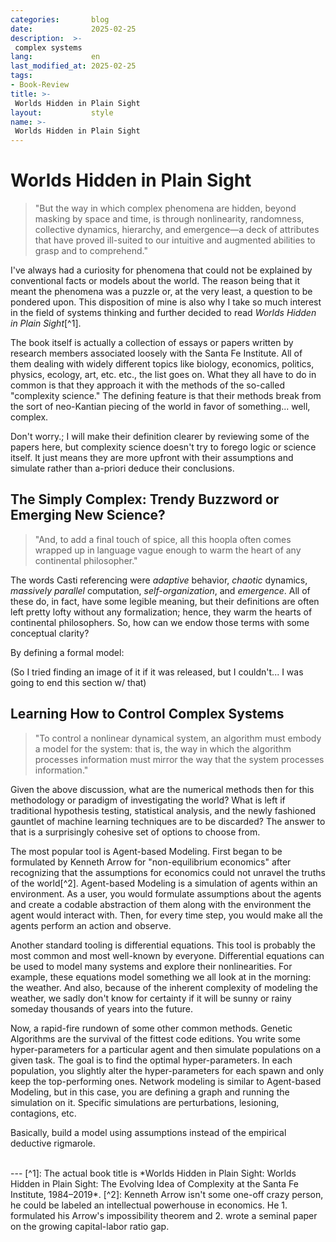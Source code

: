 ```yaml
---
categories:       blog
date:             2025-02-25
description:  >-
 complex systems
lang:             en
last_modified_at: 2025-02-25
tags:
- Book-Review
title: >-
 Worlds Hidden in Plain Sight
layout:           style
name: >-
 Worlds Hidden in Plain Sight
---
```


# Worlds Hidden in Plain Sight

> "But the way in which complex phenomena are hidden, beyond masking by space and time, is through nonlinearity, randomness, collective dynamics, hierarchy, and emergence—a deck of attributes that have proved ill-suited to our intuitive and augmented abilities to grasp and to comprehend."

I've always had a curiosity for phenomena that could not be explained by conventional facts or models about the world. The reason being that it meant the phenomena was a puzzle or, at the very least, a question to be pondered upon. This disposition of mine is also why I take so much interest in the field of systems thinking and further decided to read *Worlds Hidden in Plain Sight*[^1]. 

The book itself is actually a collection of essays or papers written by research members associated loosely with the Santa Fe Institute. All of them dealing with widely different topics like biology, economics, politics, physics, ecology, art, etc. etc., the list goes on. What they all have to do in common is that they approach it with the methods of the so-called "complexity science." The defining feature is that their methods break from the sort of neo-Kantian piecing of the world in favor of something... well, complex.

Don't worry.; I will make their definition clearer by reviewing some of the papers here, but complexity science doesn't try to forego logic or science itself. It just means they are more upfront with their assumptions and simulate rather than a-priori deduce their conclusions.

## The Simply Complex: Trendy Buzzword or Emerging New Science?

> "And, to add a final touch of spice, all this hoopla often comes wrapped up in language vague enough to warm the heart of any continental philosopher."

The words Casti referencing were *adaptive* behavior, *chaotic* dynamics, *massively parallel* computation, *self-organization*, and *emergence*. All of these do, in fact, have some legible meaning, but their definitions are often left pretty lofty without any formalization; hence, they warm the hearts of continental philosophers. So, how can we endow those terms with some conceptual clarity?

By defining a formal model:

(So I tried finding an image of it if it was released, but I couldn't... I was going to end this section w/ that)

## Learning How to Control Complex Systems

> "To control a nonlinear dynamical system, an algorithm must embody a model for the system: that is, the way in which the algorithm processes information must mirror the way that the system processes information."

Given the above discussion, what are the numerical methods then for this methodology or paradigm of investigating the world? What is left if traditional hypothesis testing, statistical analysis, and the newly fashioned gauntlet of machine learning techniques are to be discarded? The answer to that is a surprisingly cohesive set of options to choose from.

The most popular tool is Agent-based Modeling. First began to be formulated by Kenneth Arrow for "non-equilibrium economics" after recognizing that the assumptions for economics could not unravel the truths of the world[^2]. Agent-based Modeling is a simulation of agents within an environment. As a user, you would formulate assumptions about the agents and create a codable abstraction of them along with the environment the agent would interact with. Then, for every time step, you would make all the agents perform an action and observe.

Another standard tooling is differential equations. This tool is probably the most common and most well-known by everyone. Differential equations can be used to model many systems and explore their nonlinearities. For example, these equations model something we all look at in the morning: the weather. And also, because of the inherent complexity of modeling the weather, we sadly don't know for certainty if it will be sunny or rainy someday thousands of years into the future.

Now, a rapid-fire rundown of some other common methods. Genetic Algorithms are the survival of the fittest code editions. You write some hyper-parameters for a particular agent and then simulate populations on a given task. The goal is to find the optimal hyper-parameters. In each population, you slightly alter the hyper-parameters for each spawn and only keep the top-performing ones. Network modeling is similar to Agent-based Modeling, but in this case, you are defining a graph and running the simulation on it. Specific simulations are perturbations, lesioning, contagions, etc.

Basically, build a model using assumptions instead of the empirical deductive rigmarole.

<br/>
---
[^1]: The actual book title is *Worlds Hidden in Plain Sight: Worlds Hidden in Plain Sight: The Evolving Idea of Complexity at the Santa Fe Institute, 1984–2019*.
[^2]: Kenneth Arrow isn't some one-off crazy person, he could be labeled an intellectual powerhouse in economics. He 1. formulated his Arrow's impossibility theorem and 2. wrote a seminal paper on the growing capital-labor ratio gap.